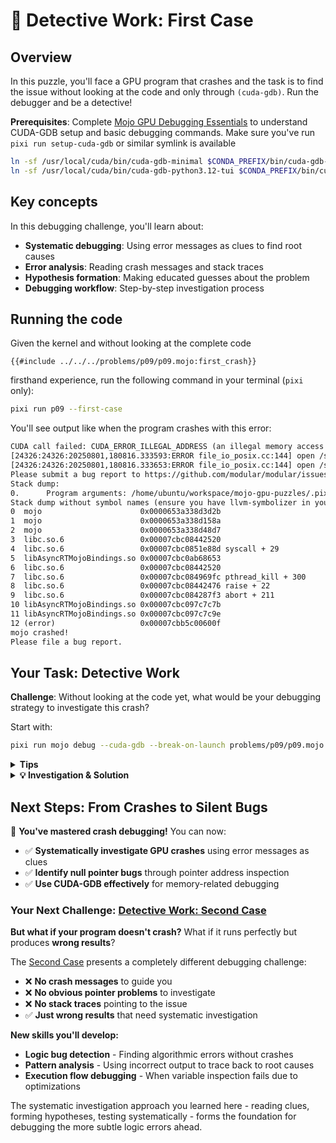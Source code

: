 # 🧐 Detective Work: First Case

## Overview

In this puzzle, you'll face a GPU program that crashes and the task is to find the issue without looking at the code and only through `(cuda-gdb)`. Run the debugger and be a detective!

**Prerequisites**: Complete [Mojo GPU Debugging Essentials](./essentials.md) to understand CUDA-GDB setup and basic debugging commands. Make sure you've run `pixi run setup-cuda-gdb` or similar symlink is available

```bash
ln -sf /usr/local/cuda/bin/cuda-gdb-minimal $CONDA_PREFIX/bin/cuda-gdb-minimal
ln -sf /usr/local/cuda/bin/cuda-gdb-python3.12-tui $CONDA_PREFIX/bin/cuda-gdb-python3.12-tui
```

## Key concepts

In this debugging challenge, you'll learn about:
- **Systematic debugging**: Using error messages as clues to find root causes
- **Error analysis**: Reading crash messages and stack traces
- **Hypothesis formation**: Making educated guesses about the problem
- **Debugging workflow**: Step-by-step investigation process

## Running the code

Given the kernel and without looking at the complete code

```mojo
{{#include ../../../problems/p09/p09.mojo:first_crash}}
```

firsthand experience, run the following command in your terminal (`pixi` only):

```bash
pixi run p09 --first-case
```

You'll see output like when the program crashes with this error:
```txt
CUDA call failed: CUDA_ERROR_ILLEGAL_ADDRESS (an illegal memory access was encountered)
[24326:24326:20250801,180816.333593:ERROR file_io_posix.cc:144] open /sys/devices/system/cpu/cpu0/cpufreq/scaling_cur_freq: No such file or directory (2)
[24326:24326:20250801,180816.333653:ERROR file_io_posix.cc:144] open /sys/devices/system/cpu/cpu0/cpufreq/scaling_max_freq: No such file or directory (2)
Please submit a bug report to https://github.com/modular/modular/issues and include the crash backtrace along with all the relevant source codes.
Stack dump:
0.      Program arguments: /home/ubuntu/workspace/mojo-gpu-puzzles/.pixi/envs/default/bin/mojo problems/p09/p09.mojo
Stack dump without symbol names (ensure you have llvm-symbolizer in your PATH or set the environment var `LLVM_SYMBOLIZER_PATH` to point to it):
0  mojo                      0x0000653a338d3d2b
1  mojo                      0x0000653a338d158a
2  mojo                      0x0000653a338d48d7
3  libc.so.6                 0x00007cbc08442520
4  libc.so.6                 0x00007cbc0851e88d syscall + 29
5  libAsyncRTMojoBindings.so 0x00007cbc0ab68653
6  libc.so.6                 0x00007cbc08442520
7  libc.so.6                 0x00007cbc084969fc pthread_kill + 300
8  libc.so.6                 0x00007cbc08442476 raise + 22
9  libc.so.6                 0x00007cbc084287f3 abort + 211
10 libAsyncRTMojoBindings.so 0x00007cbc097c7c7b
11 libAsyncRTMojoBindings.so 0x00007cbc097c7c9e
12 (error)                   0x00007cbb5c00600f
mojo crashed!
Please file a bug report.
```

## Your Task: Detective Work

**Challenge**: Without looking at the code yet, what would be your debugging strategy to investigate this crash?

Start with:

```bash
pixi run mojo debug --cuda-gdb --break-on-launch problems/p09/p09.mojo --first-case
```

<details>
<summary><strong>Tips</strong></summary>

<div class="solution-tips">

1. **Read the crash message carefully** - `CUDA_ERROR_ILLEGAL_ADDRESS` means the GPU tried to access invalid memory
2. **Check the breakpoint information** - Look at the function parameters shown when CUDA-GDB stops
3. **Inspect all pointers systematically** - Use `print` to examine each pointer parameter
4. **Look for suspicious addresses** - Valid GPU addresses are typically large hex numbers (what does `0x0` mean?)
5. **Test memory access** - Try accessing the data through each pointer to see which one fails
6. **Apply the systematic approach** - Like a detective, follow the evidence from symptom to root cause
7. **Compare valid vs invalid patterns** - If one pointer works and another doesn't, focus on the broken one

</div>
</details>

<details class="solution-details">
<summary><strong>💡 Investigation & Solution</strong></summary>

<div class="solution-explanation">

## Step-by-Step Investigation with CUDA-GDB

### Launch the Debugger
```bash
pixi run mojo debug --cuda-gdb --break-on-launch problems/p09/p09.mojo --first-case
```

### Examine the Breakpoint Information
When CUDA-GDB stops, it immediately shows valuable clues:

```
(cuda-gdb) run
CUDA thread hit breakpoint, p09_add_10_... (result=0x302000000, input=0x0)
    at /home/ubuntu/workspace/mojo-gpu-puzzles/problems/p09/p09.mojo:31
31          i = thread_idx.x
```

**🔍 First Clue**: The function signature shows `(result=0x302000000, input=0x0)`
- `result` has a valid GPU memory address
- `input` is `0x0` - this is a null pointer!

### Systematic Variable Inspection
```
(cuda-gdb) next
32          result[i] = input[i] + 10.0
(cuda-gdb) print i
$1 = 0
(cuda-gdb) print result
$2 = (!pop.scalar<f32> * @register) 0x302000000
(cuda-gdb) print input
$3 = (!pop.scalar<f32> * @register) 0x0
```

**🔍 Evidence Gathering**:
- ✅ Thread index `i=0` is valid
- ✅ Result pointer `0x302000000` is a proper GPU address
- ❌ Input pointer `0x0` is null

### Confirm the Problem
```
(cuda-gdb) print input[i]
Cannot access memory at address 0x0
```

**💥 Smoking Gun**: Cannot access memory at null address - this confirms the crash cause!

## Root Cause Analysis

**The Problem**: Now if we look at the [code](../../../problems/p09/p09.mojo) for `--first-crash`, we see that the host code creates a null pointer instead of allocating proper GPU memory:
```mojo
input_ptr = UnsafePointer[Scalar[dtype]]()  # Creates NULL pointer!
```

**Why This Crashes**:
1. `UnsafePointer[Scalar[dtype]]()` creates an uninitialized pointer (null)
2. This null pointer gets passed to the GPU kernel
3. When kernel tries `input[i]`, it dereferences null → `CUDA_ERROR_ILLEGAL_ADDRESS`

## The Fix

Replace null pointer creation with proper buffer allocation:

```mojo
# Wrong: Creates null pointer
input_ptr = UnsafePointer[Scalar[dtype]]()

# Correct: Allocates and initialize actual GPU memory for safe processing
input_buf = ctx.enqueue_create_buffer[dtype](SIZE).enqueue_fill(0)
```

## Key Debugging Lessons

**Pattern Recognition**:
- `0x0` addresses are always null pointers
- Valid GPU addresses are large hex numbers (e.g., `0x302000000`)

**Debugging Strategy**:
1. **Read crash messages** - They often hint at the problem type
2. **Check function parameters** - CUDA-GDB shows them at breakpoint entry
3. **Inspect all pointers** - Compare addresses to identify null/invalid ones
4. **Test memory access** - Try dereferencing suspicious pointers
5. **Trace back to allocation** - Find where the problematic pointer was created

**💡 Professional Insight**: This type of null pointer bug is extremely common in GPU programming. The systematic CUDA-GDB investigation approach you learned here applies to debugging many other GPU memory issues, race conditions, and kernel crashes.

</div>
</details>

## Next Steps: From Crashes to Silent Bugs

🎯 **You've mastered crash debugging!** You can now:
- ✅ **Systematically investigate GPU crashes** using error messages as clues
- ✅ **Identify null pointer bugs** through pointer address inspection
- ✅ **Use CUDA-GDB effectively** for memory-related debugging

### Your Next Challenge: [Detective Work: Second Case](./second_case.md)

**But what if your program doesn't crash?** What if it runs perfectly but produces **wrong results**?

The [Second Case](./second_case.md) presents a completely different debugging challenge:
- ❌ **No crash messages** to guide you
- ❌ **No obvious pointer problems** to investigate
- ❌ **No stack traces** pointing to the issue
- ✅ **Just wrong results** that need systematic investigation

**New skills you'll develop:**
- **Logic bug detection** - Finding algorithmic errors without crashes
- **Pattern analysis** - Using incorrect output to trace back to root causes
- **Execution flow debugging** - When variable inspection fails due to optimizations

The systematic investigation approach you learned here - reading clues, forming hypotheses, testing systematically - forms the foundation for debugging the more subtle logic errors ahead.

